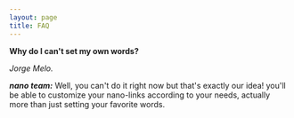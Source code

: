 ```yaml
---
layout: page
title: FAQ
---
```


<b>Why do I can't set my own words?</b>

<i>Jorge Melo.</i>

<b><i>nano team:</i></b> 
Well, you can't do it right now but that's exactly our idea! you'll be able to customize your nano-links according to your needs, actually more than just setting your favorite words.